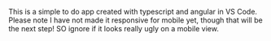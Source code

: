 This is a simple to do app created with typescript and angular in VS Code.
Please note I have not made it responsive for mobile yet, though that will be the next step! SO ignore if it looks really ugly on a mobile view.
